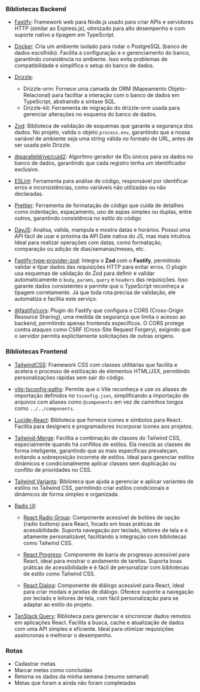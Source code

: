 ### Bibliotecas Backend

- [Fastify](https://fastify.dev): Framework web para Node.js usado para criar APIs e servidores HTTP (similar ao Express.js), otimizado para alto desempenho e com suporte nativo a tipagem em TypeScript.

- [Docker](https://www.docker.com/): Cria um ambiente isolado para rodar o PostgreSQL (banco de dados escolhido). Facilita a configuração e o gerenciamento do banco, garantindo consistência no ambiente. Isso evita problemas de compatibilidade e simplifica o setup do banco de dados.

- [Drizzle](https://orm.drizzle.team/):
    - Drizzle-orm: Fornece uma camada de ORM (Mapeamento Objeto-Relacional) para facilitar a interação com o banco de dados em TypeScript, abstraindo a sintaxe SQL.
    - Drizzle-kit: Ferramenta de migração do drizzle-orm usada para gerenciar alterações no esquema do banco de dados.

- [Zod](https://zod.dev/): Biblioteca de validação de esquemas que garante a segurança dos dados. No projeto, valida o objeto `process.env`, garantindo que a nossa variável de ambiente seja uma string válida no formato de URL, antes de ser usada pelo Drizzle.

- [@paralleldrive/cuid2](https://github.com/paralleldrive/cuid2): Algoritmo gerador de IDs únicos para os dados no banco de dados, garantindo que cada registro tenha um identificador exclusivo.

- [ESLint](https://eslint.org/): Ferramenta para análise de código, responsável por identificar erros e inconsistências, como variáveis não utilizadas ou não declaradas.

- [Prettier](https://prettier.io/): Ferramenta de formatação de código que cuida de detalhes como indentação, espaçamento, uso de aspas simples ou duplas, entre outros, garantindo consistência no estilo do código

- [DayJS](https://day.js.org/en/): Analisa, valida, manipula e mostra datas e horários. Possui uma API fácil de usar e próxima da API Date nativa do JS, mas mais intuitiva. Ideal para realizar operações com datas, como formatação, comparação ou adição de dias/semanas/meses, etc.

- [Fastify-type-provider-zod](https://github.com/turkerdev/fastify-type-provider-zod): Integra o **Zod** com o **Fastify**, permitindo validar e tipar dados das requisições HTTP para evitar erros. O plugin usa esquemas de validação do Zod para definir e validar automaticamente o `body`, `params`, `query` e `headers` das requisições. Isso garante dados consistentes e permite que o TypeScript reconheça a tipagem corretamente. Já que toda rota precisa de validação, ele automatiza e facilita este serviço.

- [@fastify/cors](https://github.com/fastify/fastify-cors): Plugin do Fastify que configura o CORS (Cross-Origin Resource Sharing), uma medida de segurança que limita o acesso ao backend, permitindo apenas frontends específicos. O CORS protege contra ataques como CSRF (Cross-Site Request Forgery), exigindo que o servidor permita explicitamente solicitações de outras origens.

### Bibliotecas Frontend

- [TailwindCSS](https://tailwindcss.com): Framework CSS com classes utilitárias que facilita e acelera o processo de estilização de elementos HTML/JSX, permitindo personalizações rápidas sem sair do código.

- [vite-tsconfig-paths](https://www.npmjs.com/package/vite-tsconfig-paths): Permite que o Vite reconheça e use os aliases de importação definidos no `tsconfig.json`, simplificando a importação de arquivos com aliases como `@components` em vez de caminhos longos como `../../components`.

- [Lucide-React](https://lucide.dev): Biblioteca  que fornece ícones e símbolos para React. Facilita para designers e programadores incorporar ícones aos projetos.

- [Tailwind-Merge](https://www.npmjs.com/package/tailwind-merge): Facilita a combinação de classes do Tailwind CSS, especialmente quando há conflitos de estilos. Ela mescla as classes de forma inteligente, garantindo que as mais específicas prevaleçam, evitando a sobreposição incorreta de estilos. Ideal para gerenciar estilos dinâmicos e condicionalmente aplicar classes sem duplicação ou conflito de prioridades no CSS.

- [Tailwind Variants](https://www.tailwind-variants.org): Biblioteca que ajuda a gerenciar e aplicar variantes de estilos no Tailwind CSS, permitindo criar estilos condicionais e dinâmicos de forma simples e organizada.

- [Radix UI](https://www.radix-ui.com):

    - [React Radio Group](https://www.radix-ui.com/docs/primitives/components/radio-group): Componente acessível de botões de opção (radio buttons) para React, focado em boas práticas de acessibilidade. Suporta navegação por teclado, leitores de tela e é altamente personalizável, facilitando a integração com bibliotecas como Tailwind CSS.

    - [React Progress](https://www.radix-ui.com/primitives/docs/components/progress):  Componente de barra de progresso acessível para React, ideal para mostrar o andamento de tarefas. Suporta boas práticas de acessibilidade e é fácil de personalizar com bibliotecas de estilo como Tailwind CSS.

    - [React Dialog](https://www.radix-ui.com/primitives/docs/components/dialog): Componente de diálogo acessível para React, ideal para criar modais e janelas de diálogo. Oferece suporte a navegação por teclado e leitores de tela, com fácil personalização para se adaptar ao estilo do projeto.

- [TanStack Query](https://tanstack.com/query/latest): Biblioteca para gerenciar e sincronizar dados remotos em aplicações React. Facilita a busca, cache e atualização de dados com uma API simples e eficiente. Ideal para otimizar requisições assíncronas e melhorar o desempenho.

### Rotas

- Cadastrar metas
- Marcar metas como concluidas
- Retorna os dados da minha semana (resumo semanal) 
- Metas que foram e ainda não foram completadas 